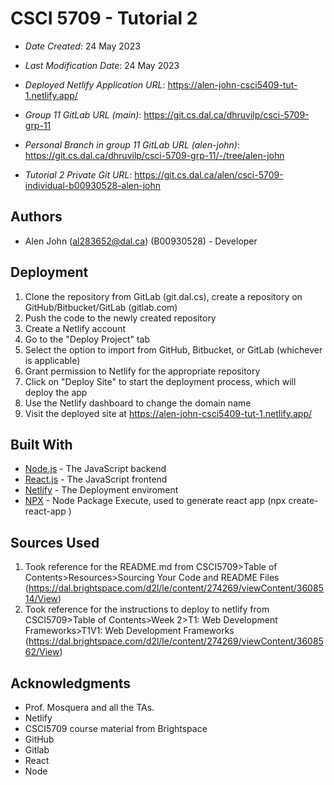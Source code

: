 <!--- The following README.md sample file was adapted from https://gist.github.com/PurpleBooth/109311bb0361f32d87a2#file-readme-template-md by Gabriella Mosquera for academic use ---> 

# CSCI 5709 - Tutorial 2

* *Date Created*: 24 May 2023
* *Last Modification Date*: 24 May 2023


* *Deployed Netlify Application URL*: https://alen-john-csci5409-tut-1.netlify.app/

* *Group 11 GitLab URL (main)*: https://git.cs.dal.ca/dhruvilp/csci-5709-grp-11

* *Personal Branch in group 11 GitLab URL (alen-john)*: https://git.cs.dal.ca/dhruvilp/csci-5709-grp-11/-/tree/alen-john

* *Tutorial 2 Private Git URL*: https://git.cs.dal.ca/alen/csci-5709-individual-b00930528-alen-john

## Authors

* Alen John (al283652@dal.ca) (B00930528) - Developer

## Deployment
1) Clone the repository from GitLab (git.dal.cs), create a repository on GitHub/Bitbucket/GitLab (gitlab.com)
2) Push the code to the newly created repository 
3) Create a Netlify account
4) Go to the "Deploy Project" tab
5) Select the option to import from GitHub, Bitbucket, or GitLab (whichever is applicable)
6) Grant permission to Netlify for the appropriate repository
7) Click on "Deploy Site" to start the deployment process, which will deploy the app
8) Use the Netlify dashboard to change the domain name
9) Visit the deployed site at https://alen-john-csci5409-tut-1.netlify.app/

## Built With

* [Node.js](https://nodejs.org/en/docs) - The JavaScript backend
* [React.js](https://react.dev/learn) - The JavaScript frontend
* [Netlify](https://docs.netlify.com/) - The Deployment enviroment
* [NPX](https://docs.npmjs.com/cli/v7/commands/npx) - Node Package Execute, used to generate react app (npx create-react-app <app-name>)

## Sources Used

1) Took reference for the README.md from CSCI5709>Table of Contents>Resources>Sourcing Your Code and README Files (https://dal.brightspace.com/d2l/le/content/274269/viewContent/3608514/View)
2) Took reference for the instructions to deploy to netlify from CSCI5709>Table of Contents>Week 2>T1: Web Development Frameworks>T1V1: Web Development Frameworks
(https://dal.brightspace.com/d2l/le/content/274269/viewContent/3608562/View)

## Acknowledgments
* Prof. Mosquera and all the TAs.
* Netlify
* CSCI5709 course material from Brightspace
* GitHub
* Gitlab
* React
* Node
